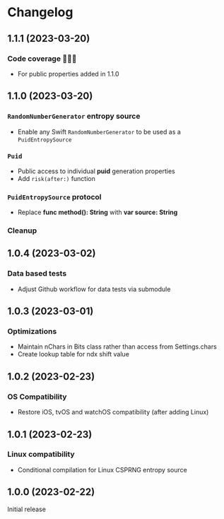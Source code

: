 # Changelog

## 1.1.1 (2023-03-20)

### Code coverage 🤦🏽‍♂️
- For public properties added in 1.1.0

## 1.1.0 (2023-03-20)

### `RandomNumberGenerator` entropy source
- Enable any Swift `RandomNumberGenerator` to be used as a `PuidEntropySource`

### `Puid`
- Public access to individual **puid** generation properties
- Add `risk(after:)` function

### `PuidEntropySource` protocol
- Replace **func method(): String** with **var source: String**

### Cleanup

## 1.0.4 (2023-03-02)

### Data based tests
- Adjust Github workflow for data tests via submodule

## 1.0.3 (2023-03-01)

### Optimizations
- Maintain nChars in Bits class rather than access from Settings.chars
- Create lookup table for ndx shift value

## 1.0.2 (2023-02-23)

### OS Compatibility
- Restore iOS, tvOS and watchOS compatibility (after adding Linux)

## 1.0.1 (2023-02-23)

### Linux compatibility
- Conditional compilation for Linux CSPRNG entropy source

## 1.0.0 (2023-02-22)

Initial release
